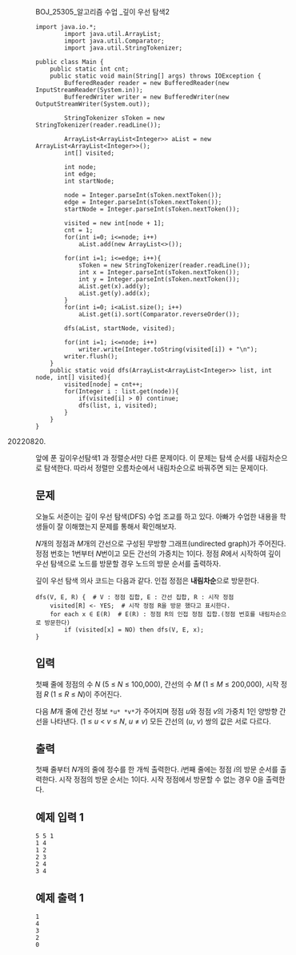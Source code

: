 BOJ_25305_알고리즘 수업 _깊이 우선 탐색2

```
import java.io.*;
        import java.util.ArrayList;
        import java.util.Comparator;
        import java.util.StringTokenizer;

public class Main {
    public static int cnt;
    public static void main(String[] args) throws IOException {
        BufferedReader reader = new BufferedReader(new InputStreamReader(System.in));
        BufferedWriter writer = new BufferedWriter(new OutputStreamWriter(System.out));

        StringTokenizer sToken = new StringTokenizer(reader.readLine());

        ArrayList<ArrayList<Integer>> aList = new ArrayList<ArrayList<Integer>>();
        int[] visited;

        int node;
        int edge;
        int startNode;

        node = Integer.parseInt(sToken.nextToken());
        edge = Integer.parseInt(sToken.nextToken());
        startNode = Integer.parseInt(sToken.nextToken());

        visited = new int[node + 1];
        cnt = 1;
        for(int i=0; i<=node; i++)
            aList.add(new ArrayList<>());

        for(int i=1; i<=edge; i++){
            sToken = new StringTokenizer(reader.readLine());
            int x = Integer.parseInt(sToken.nextToken());
            int y = Integer.parseInt(sToken.nextToken());
            aList.get(x).add(y);
            aList.get(y).add(x);
        }
        for(int i=0; i<aList.size(); i++)
            aList.get(i).sort(Comparator.reverseOrder());

        dfs(aList, startNode, visited);

        for(int i=1; i<=node; i++)
            writer.write(Integer.toString(visited[i]) + "\n");
        writer.flush();
    }
    public static void dfs(ArrayList<ArrayList<Integer>> list, int node, int[] visited){
        visited[node] = cnt++;
        for(Integer i : list.get(node)){
            if(visited[i] > 0) continue;
            dfs(list, i, visited);
        }
    }
}
```

20220820.
앞에 푼 깊이우선탐색1 과 정렬순서만 다른 문제이다. 이 문제는 탐색 순서를 내림차순으로 탐색한다. 따라서 정렬만 오름차순에서 내림차순으로 바꿔주면 되는 문제이다.



## 문제

오늘도 서준이는 깊이 우선 탐색(DFS) 수업 조교를 하고 있다. 아빠가 수업한 내용을 학생들이 잘 이해했는지 문제를 통해서 확인해보자.

*N*개의 정점과 *M*개의 간선으로 구성된 무방향 그래프(undirected graph)가 주어진다. 정점 번호는 1번부터 *N*번이고 모든 간선의 가중치는 1이다. 정점 *R*에서 시작하여 깊이 우선 탐색으로 노드를 방문할 경우 노드의 방문 순서를 출력하자.

깊이 우선 탐색 의사 코드는 다음과 같다. 인접 정점은 **내림차순**으로 방문한다.

```
dfs(V, E, R) {  # V : 정점 집합, E : 간선 집합, R : 시작 정점
    visited[R] <- YES;  # 시작 정점 R을 방문 했다고 표시한다.
    for each x ∈ E(R)  # E(R) : 정점 R의 인접 정점 집합.(정점 번호를 내림차순으로 방문한다)
        if (visited[x] = NO) then dfs(V, E, x);
}
```

## 입력

첫째 줄에 정점의 수 *N* (5 ≤ *N* ≤ 100,000), 간선의 수 *M* (1 ≤ *M* ≤ 200,000), 시작 정점 *R* (1 ≤ *R* ≤ *N*)이 주어진다.

다음 *M*개 줄에 간선 정보 `*u* *v*`가 주어지며 정점 *u*와 정점 *v*의 가중치 1인 양방향 간선을 나타낸다. (1 ≤ *u* < *v* ≤ *N*, *u* ≠ *v*) 모든 간선의 (*u*, *v*) 쌍의 값은 서로 다르다.

## 출력

첫째 줄부터 *N*개의 줄에 정수를 한 개씩 출력한다. *i*번째 줄에는 정점 *i*의 방문 순서를 출력한다. 시작 정점의 방문 순서는 1이다. 시작 정점에서 방문할 수 없는 경우 0을 출력한다.

## 예제 입력 1 

```
5 5 1
1 4
1 2
2 3
2 4
3 4
```

## 예제 출력 1 

```
1
4
3
2
0
```